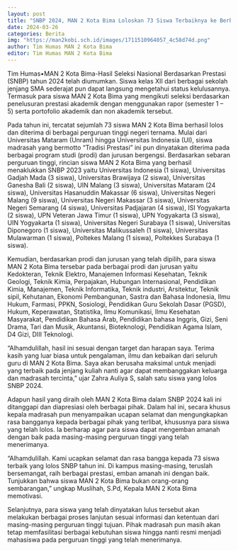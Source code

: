 ```yaml
---
layout: post
title: "SNBP 2024, MAN 2 Kota Bima Loloskan 73 Siswa Terbaiknya ke Berbagai Perguruan Tinggi Ternama"
date: 2024-03-26
categories: Berita
img: "https://man2kobi.sch.id/images/1711510964057_4c58d74d.png"
author: Tim Humas MAN 2 Kota Bima
editor: Tim Humas MAN 2 Kota Bima
---
```



Tim Humas•MAN 2 Kota Bima-Hasil Seleksi Nasional Berdasarkan Prestasi (SNBP) tahun 2024 telah diumumkan. Siswa kelas XII dari berbagai sekolah jenjang SMA sederajat pun dapat langsung mengetahui status kelulusannya. Termasuk para siswa MAN 2 Kota Bima yang mengikuti seleksi berdasarkan penelusuran prestasi akademik dengan menggunakan rapor (semester 1 – 5) serta portofolio akademik dan non akademik tersebut.

Pada tahun ini, tercatat sejumlah 73 siswa MAN 2 Kota Bima berhasil lolos dan diterima di berbagai perguruan tinggi negeri ternama. Mulai dari Universitas Mataram (Unram) hingga Universitas Indonesia (UI), siswa madrasah yang bermotto “Tradisi Prestasi” ini pun dinyatakan diterima pada berbagai program studi (prodi) dan jurusan bergengsi.
Berdasarkan sebaran perguruan tinggi, rincian siswa MAN 2 Kota Bima yang berhasil menaklukkan SNBP 2023 yaitu Universitas Indonesia (1 siswa), Universitas Gadjah Mada (3 siswa), Universitas Brawijaya (2 siswa), Universitas Ganesha Bali (2 siswa), UIN Malang (3 siswa), Universitas Mataram (24 siswa), Universitas Hasanuddin Makassar (6 siswa), Universitas Negeri Malang (9 siswa), Universitas Negeri Makassar (3 siswa), Universitas Negeri Semarang (4 siswa), Universitas Padjajaran (4 siswa), ISI Yogyakarta (2 siswa), UPN Veteran Jawa Timur (1 siswa), UPN Yogyakarta (3 siswa), UIN Yogyakarta (1 siswa), Universitas Negeri Surabaya (1 siswa), Universitas Diponegoro (1 siswa), Universitas Malikussaleh (1 siswa), Universitas Mulawarman (1 siswa), Poltekes Malang (1 siswa), Poltekkes Surabaya (1 siswa).

Kemudian, berdasarkan prodi dan jurusan yang telah dipilih, para siswa MAN 2 Kota Bima tersebar pada berbagai prodi dan jurusan yaitu Kedokteran, Teknik Elektro, Manajemen Informasi Kesehatan, Teknik Geologi, Teknik Kimia, Perpajakan, Hubungan Internasional, Pendidikan Kimia, Manajemen, Teknik Informatika, Teknik industri, Arsitektur, Teknik sipil, Kehutanan, Ekonomi Pembangunan, Sastra dan Bahasa Indonesia, Ilmu Hukum, Farmasi, PPKN, Sosiologi, Pendidikan Guru Sekolah Dasar (PGSD), Hukum, Keperawatan, Statistika, Ilmu Komunikasi, Ilmu Kesehatan Masyarakat, Pendidikan Bahasa Arab, Pendidikan bahasa Inggris, Gizi, Seni Drama, Tari dan Musik, Akuntansi, Bioteknologi, Pendidikan Agama Islam, D4 Gizi, DIII Teknologi.

“Alhamdulillah, hasil ini sesuai dengan target dan harapan saya. Terima kasih yang luar biasa untuk pengalaman, ilmu dan kebaikan dari seluruh guru di MAN 2 Kota Bima. Saya akan berusaha maksimal untuk menjadi yang terbaik pada jenjang kuliah nanti agar dapat membanggakan keluarga dan madrasah tercinta,” ujar Zahra Auliya S, salah satu siswa yang lolos SNBP 2024.

Adapun hasil yang diraih oleh MAN 2 Kota Bima dalam SNBP 2024 kali ini ditanggapi dan diapresiasi oleh berbagai pihak. Dalam hal ini, secara khusus kepala madrasah pun menyampaikan ucapan selamat dan mengungkapkan rasa bangganya kepada berbagai pihak yang terlibat, khususnya para siswa yang telah lolos. Ia berharap agar para siswa dapat mengemban amanah dengan baik pada masing-masing perguruan tinggi yang telah menerimanya.

“Alhamdulillah. Kami ucapkan selamat dan rasa bangga kepada 73 siswa terbaik yang lolos SNBP tahun ini. Di kampus masing-masing, teruslah bersemangat, raih berbagai prestasi, emban amanah ini dengan baik. Tunjukkan bahwa siswa MAN 2 Kota Bima bukan orang-orang sembarangan,” ungkap Muslihah, S.Pd, Kepala MAN 2 Kota Bima memotivasi.

Selanjutnya, para siswa yang telah dinyatakan lulus tersebut akan melakukan berbagai proses lanjutan sesuai informasi dan ketentuan dari masing-masing perguruan tinggi tujuan. Pihak madrasah pun masih akan tetap memfasilitasi berbagai kebutuhan siswa hingga nanti resmi menjadi mahasiswa pada perguruan tinggi yang telah menerimanya.
